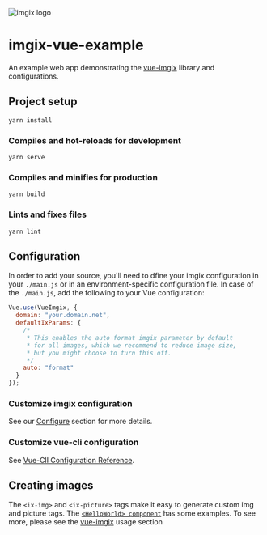 <img src="https://assets.imgix.net/imgix-logo-web-2014.pdf?page=2&fm=png&w=120" srcset="https://assets.imgix.net/imgix-logo-web-2014.pdf?page=2&fm=png&w=120 1x,
 https://assets.imgix.net/imgix-logo-web-2014.pdf?page=2&fm=png&w=120&dpr=2 2x, https://assets.imgix.net/imgix-logo-web-2014.pdf?page=2&fm=png&w=120&dpr=3 3x" alt="imgix logo">

# imgix-vue-example

An example web app demonstrating the [vue-imgix](https://github.com/imgix/vue-imgix) library and configurations.

## Project setup
```
yarn install
```

### Compiles and hot-reloads for development
```
yarn serve
```

### Compiles and minifies for production
```
yarn build
```

### Lints and fixes files
```
yarn lint
```

## Configuration

In order to add your source, you'll need to dfine your imgix configuration in your `./main.js` or in an environment-specific configuration file. In case of the `./main.js`, add the following to your Vue configuration:

```js
Vue.use(VueImgix, {
  domain: "your.domain.net",
  defaultIxParams: {
    /* 
     * This enables the auto format imgix parameter by default
     * for all images, which we recommend to reduce image size, 
     * but you might choose to turn this off.
     */
    auto: "format"
  }
});
```

### Customize imgix configuration
See our [Configure](https://github.com/imgix/vue-imgix#configure) section for more details.
### Customize vue-cli configuration
See [Vue-ClI Configuration Reference](https://cli.vuejs.org/config/).

## Creating images

The `<ix-img>` and `<ix-picture>` tags make it easy to generate custom img and picture tags. The [`<HelloWorld> component`](/src/components/HelloWorld.vue) has some examples. To see more, please see the [vue-imgix](https://github.com/imgix/vue-imgix#usage) usage section
